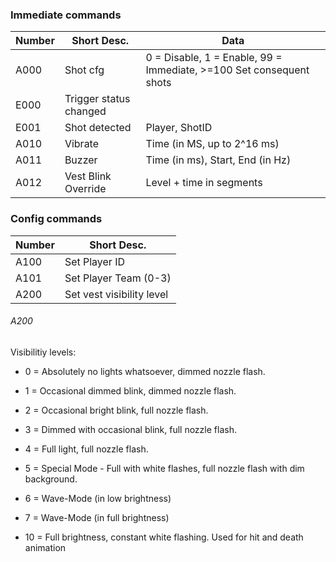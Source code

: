 
### Immediate commands
Number | Short Desc. | Data
:--- | --- | ---
A000 | Shot cfg | 0 = Disable, 1 = Enable, 99 = Immediate, >=100 Set consequent shots
E000 | Trigger status changed
E001 | Shot detected | Player, ShotID
A010 | Vibrate 	| Time (in MS, up to 2^16 ms)
A011 | Buzzer 	| Time (in ms), Start, End (in Hz)
A012 | Vest Blink Override | Level + time in segments

### Config commands
Number | Short Desc.
:--- | ---
A100 | Set Player ID
A101 | Set Player Team (0-3)
A200 | Set vest visibility level

###### A200
Visibilitiy levels:
- 0 = Absolutely no lights whatsoever, dimmed nozzle flash.
- 1 = Occasional dimmed blink, dimmed nozzle flash.
- 2 = Occasional bright blink, full nozzle flash.
- 3 = Dimmed with occasional blink, full nozzle flash.
- 4 = Full light, full nozzle flash.
- 5 = Special Mode - Full with white flashes, full nozzle flash with dim background.
- 6 = Wave-Mode (in low brightness)
- 7 = Wave-Mode (in full brightness)

- 10 = Full brightness, constant white flashing. Used for hit and death animation
